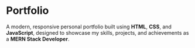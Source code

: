 # Portfolio
A modern, responsive personal portfolio built using **HTML**, **CSS**, and **JavaScript**, designed to showcase my skills, projects, and achievements as a **MERN Stack Developer**.
